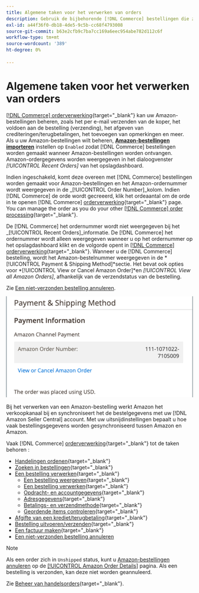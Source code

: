 ```yaml
---
title: Algemene taken voor het verwerken van orders
description: Gebruik de bijbehorende [!DNL Commerce] bestellingen die zijn gemaakt voor Amazon bestellingen om orderactiviteiten en verwerking in de [!UICONTROL Commerce] Admin.
exl-id: a44f36f0-db18-4de5-9c5b-cc68f4793008
source-git-commit: b63e2cfb9c7ba7cc169a6eec954abe782d112c6f
workflow-type: tm+mt
source-wordcount: '389'
ht-degree: 0%

---
```


# Algemene taken voor het verwerken van orders

[[!DNL Commerce] orderverwerking](https://docs.magento.com/user-guide/sales/order-processing.html){target="_blank"} kan uw Amazon-bestellingen beheren, zoals het per e-mail verzenden van de koper, het voldoen aan de bestelling (verzending), het afgeven van crediteringen/terugbetalingen, het toevoegen van opmerkingen en meer. Als u uw Amazon-bestellingen wilt beheren, [**Amazon-bestellingen importeren**](./order-settings.md) instellen op `Enabled` zodat [!DNL Commerce] bestellingen worden gemaakt wanneer Amazon-bestellingen worden ontvangen. Amazon-ordergegevens worden weergegeven in het dialoogvenster *[!UICONTROL Recent Orders]* van het opslagdashboard.

Indien ingeschakeld, komt deze overeen met [!DNL Commerce] bestellingen worden gemaakt voor Amazon-bestellingen en het Amazon-ordernummer wordt weergegeven in de _[!UICONTROL Order Number]_kolom. Indien [!DNL Commerce] de orde wordt gecreeerd, klik het ordeaantal om de orde in te openen [!DNL Commerce] [orderverwerking](https://docs.magento.com/user-guide/sales/order-processing.html){target="_blank"} page. You can manage the order as you do your other [[!DNL Commerce] order processing](https://docs.magento.com/user-guide/sales/order-processing.html){target="_blank"}.

De [!DNL Commerce] het ordernummer wordt niet weergegeven bij het _[!UICONTROL Recent Orders]_informatie. De [!DNL Commerce] het ordernummer wordt alleen weergegeven wanneer u op het ordernummer op het opslagdashboard klikt en de volgorde opent in [[!DNL Commerce] orderverwerking](https://docs.magento.com/user-guide/sales/order-processing.html){target="_blank"}. Wanneer u de [!DNL Commerce] bestelling, wordt het Amazon-bestelnummer weergegeven in de *[!UICONTROL Payment & Shipping Method]*sectie. Het bevat ook opties voor *[!UICONTROL View or Cancel Amazon Order]*en *[!UICONTROL View all Amazon Orders]*, afhankelijk van de verzendstatus van de bestelling.

Zie [Een niet-verzonden bestelling annuleren](./cancel-unshipped-order.md).

![Amazon Order info in the Commerce order](assets/amazon-order-number-payment-info.png)

Bij het verwerken van een Amazon-bestelling werkt Amazon het verkoopkanaal bij en synchroniseert het de bestelgegevens met uw [!DNL Amazon Seller Central] account. Met uw uitsnijdinstellingen bepaalt u hoe vaak bestellingsgegevens worden gesynchroniseerd tussen Amazon en Amazon.

Vaak [!DNL Commerce] [orderverwerking](https://docs.magento.com/user-guide/sales/order-processing.html){target="_blank"} tot de taken behoren :

- [Handelingen ordenen](https://docs.magento.com/user-guide/sales/order-actions.html){target="_blank"}
- [Zoeken in bestellingen](https://docs.magento.com/user-guide/sales/orders-search.html){target="_blank"}
- [Een bestelling verwerken](https://docs.magento.com/user-guide/sales/order-processing.html){target="_blank"}
   - [Een bestelling weergeven](https://docs.magento.com/user-guide/sales/order-processing.html#view-an-order){target="_blank"}
   - [Een bestelling verwerken](https://docs.magento.com/user-guide/sales/order-processing.html#process-an-order){target="_blank"}
   - [Opdracht- en accountgegevens](https://docs.magento.com/user-guide/sales/order-processing.html#order-and-account-information){target="_blank"}
   - [Adresgegevens](https://docs.magento.com/user-guide/sales/order-processing.html#address-information){target="_blank"}
   - [Betalings- en verzendmethode](https://docs.magento.com/user-guide/sales/order-processing.html#payment--shipping-method){target="_blank"}
   - [Geordende items controleren](https://docs.magento.com/user-guide/sales/order-processing.html#review-items-ordered){target="_blank"}
- [Afgifte van een krediet/terugbetaling](https://docs.magento.com/user-guide/sales/credit-memo-create.html){target="_blank"}
- [Bestelling uitvoeren/verzenden](https://docs.magento.com/user-guide/sales/shipments-create.html){target="_blank"}
- [Een factuur maken](https://docs.magento.com/user-guide/sales/invoice-create.html){target="_blank"}
- [Een niet-verzonden bestelling annuleren](./cancel-unshipped-order.md)

>[!NOTE]
>
>Als een order zich in `Unshipped` status, kunt u [Amazon-bestellingen annuleren](./cancel-unshipped-order.md) op de [[!UICONTROL Amazon Order Details]](./amazon-order-details.md) pagina. Als een bestelling is verzonden, kan deze niet worden geannuleerd.

Zie [Beheer van handelsorders](https://docs.magento.com/user-guide/sales/order-management.html){target="_blank"}.
